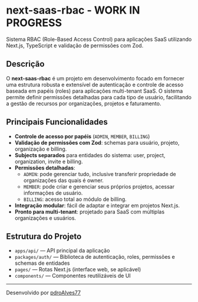 # next-saas-rbac - **WORK IN PROGRESS**

Sistema RBAC (Role-Based Access Control) para aplicações SaaS utilizando Next.js, TypeScript e validação de permissões com Zod.

## Descrição

O **next-saas-rbac** é um projeto em desenvolvimento focado em fornecer uma estrutura robusta e extensível de autenticação e controle de acesso baseada em papéis (roles) para aplicações multi-tenant SaaS. O sistema permite definir permissões detalhadas para cada tipo de usuário, facilitando a gestão de recursos por organizações, projetos e faturamento.

## Principais Funcionalidades

- **Controle de acesso por papéis** (`ADMIN`, `MEMBER`, `BILLING`)
- **Validação de permissões com Zod**: schemas para usuário, projeto, organização e billing.
- **Subjects separados** para entidades do sistema: user, project, organization, invite e billing.
- **Permissões detalhadas**:
  - `ADMIN`: pode gerenciar tudo, inclusive transferir propriedade de organizações das quais é owner.
  - `MEMBER`: pode criar e gerenciar seus próprios projetos, acessar informações de usuário.
  - `BILLING`: acesso total ao módulo de billing.
- **Integração modular**: fácil de adaptar e integrar em projetos Next.js.
- **Pronto para multi-tenant**: projetado para SaaS com múltiplas organizações e usuários.

## Estrutura do Projeto

- `apps/api/` — API principal da aplicação
- `packages/auth/` — Biblioteca de autenticação, roles, permissões e schemas de entidades
- `pages/` — Rotas Next.js (interface web, se aplicável)
- `components/` — Componentes reutilizáveis de UI

---

Desenvolvido por [pdroAlves77](https://github.com/pdroAlves77)
